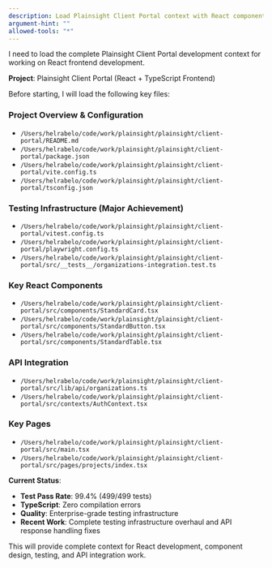 ```yaml
---
description: Load Plainsight Client Portal context with React components, testing infrastructure, and recent achievements
argument-hint: ""
allowed-tools: "*"
---
```


I need to load the complete Plainsight Client Portal development context for working on React frontend development.

**Project**: Plainsight Client Portal (React + TypeScript Frontend)

Before starting, I will load the following key files:

### Project Overview & Configuration
- `/Users/helrabelo/code/work/plainsight/plainsight/client-portal/README.md`
- `/Users/helrabelo/code/work/plainsight/plainsight/client-portal/package.json`
- `/Users/helrabelo/code/work/plainsight/plainsight/client-portal/vite.config.ts`
- `/Users/helrabelo/code/work/plainsight/plainsight/client-portal/tsconfig.json`

### Testing Infrastructure (Major Achievement)
- `/Users/helrabelo/code/work/plainsight/plainsight/client-portal/vitest.config.ts`
- `/Users/helrabelo/code/work/plainsight/plainsight/client-portal/playwright.config.ts`
- `/Users/helrabelo/code/work/plainsight/plainsight/client-portal/src/__tests__/organizations-integration.test.ts`

### Key React Components
- `/Users/helrabelo/code/work/plainsight/plainsight/client-portal/src/components/StandardCard.tsx`
- `/Users/helrabelo/code/work/plainsight/plainsight/client-portal/src/components/StandardButton.tsx`
- `/Users/helrabelo/code/work/plainsight/plainsight/client-portal/src/components/StandardTable.tsx`

### API Integration
- `/Users/helrabelo/code/work/plainsight/plainsight/client-portal/src/lib/api/organizations.ts`
- `/Users/helrabelo/code/work/plainsight/plainsight/client-portal/src/contexts/AuthContext.tsx`

### Key Pages
- `/Users/helrabelo/code/work/plainsight/plainsight/client-portal/src/main.tsx`
- `/Users/helrabelo/code/work/plainsight/plainsight/client-portal/src/pages/projects/index.tsx`

**Current Status**:
- **Test Pass Rate**: 99.4% (499/499 tests)
- **TypeScript**: Zero compilation errors
- **Quality**: Enterprise-grade testing infrastructure
- **Recent Work**: Complete testing infrastructure overhaul and API response handling fixes

This will provide complete context for React development, component design, testing, and API integration work.